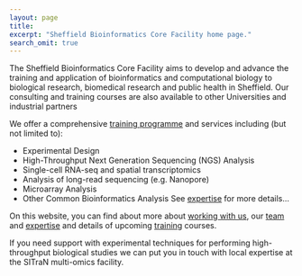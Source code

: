 ```yaml
---
layout: page
title: 
excerpt: "Sheffield Bioinformatics Core Facility home page."
search_omit: true
---
```


The Sheffield Bioinformatics Core Facility aims to develop and advance the training and application of bioinformatics and computational biology to biological research, biomedical research and public health in Sheffield. Our consulting and training courses are also available to other Universities and industrial partners

We offer a comprehensive [training programme](https://sbc.shef.ac.uk/training) and services including (but not limited to):

- Experimental Design
- High-Throughput Next Generation Sequencing (NGS) Analysis
- Single-cell RNA-seq and spatial transcriptomics
- Analysis of long-read sequencing (e.g. Nanopore)
- Microarray Analysis
- Other Common Bioinformatics Analysis
See [expertise](https://sbc.shef.ac.uk/expertise) for more details...

On this website, you can find about more about [working with us](https://sbc.shef.ac.uk/policies), our [team](https://sbc.shef.ac.uk/team) and [expertise](https://sbc.shef.ac.uk/expertise) and details of upcoming [training](https://sbc.shef.ac.uk/training) courses.

If you need support with experimental techniques for performing high-throughput biological studies we can put you in touch with local expertise at the SITraN multi-omics facility.

